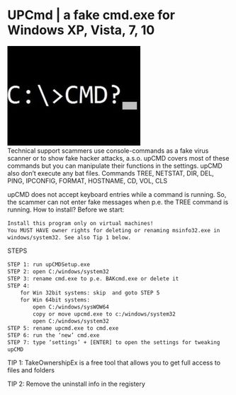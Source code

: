 # UPCmd | a fake cmd.exe for Windows XP, Vista, 7, 10 
<img stle="float:left;" src="https://github.com/UfoPilotTools/UPCmd/blob/1c807f69080b50639ca0641eaa9fcce521b68fd2/cmd.jpg">
<br>
Technical support scammers use console-commands as a fake virus scanner or to show fake hacker attacks, a.s.o.
upCMD covers most of these commands but you can manipulate their functions in the settings.
upCMD also don’t execute any bat files.
Commands TREE, NETSTAT, DIR, DEL, PING, IPCONFIG, FORMAT, HOSTNAME, CD, VOL, CLS

upCMD does not accept keyboard entries while a command is running. So, the scammer can not enter fake messages when p.e. the TREE command is running.
How to install?
Before we start:

    Install this program only on virtual machines!
    You MUST HAVE owner rights for deleting or renaming msinfo32.exe in windows/system32. See also Tip 1 below.

 
STEPS

    STEP 1: run upCMDSetup.exe
    STEP 2: open C:/windows/system32
    STEP 3: rename cmd.exe to p.e. BAKcmd.exe or delete it
    STEP 4:
        for Win 32bit systems: skip  and goto STEP 5
        for Win 64bit systems:
            open C:/windows/sysWOW64
            copy or move upcmd.exe to c:/windows/system32
            open C:/windows/system32
    STEP 5: rename upcmd.exe to cmd.exe
    STEP 6: run the ‘new’ cmd.exe
    STEP 7: type ‘settings’ + [ENTER] to open the settings for tweaking upCMD



TIP 1: TakeOwnershipEx is a free tool that allows you to get full access to files and folders

TIP 2: Remove the uninstall info in the registery



